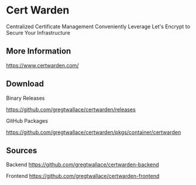 # Cert Warden
Centralized Certificate Management
Conveniently Leverage Let&apos;s Encrypt to Secure Your Infrastructure


## More Information
https://www.certwarden.com/


## Download
Binary Releases

https://github.com/gregtwallace/certwarden/releases

GitHub Packages

https://github.com/gregtwallace/certwarden/pkgs/container/certwarden


## Sources
Backend
https://github.com/gregtwallace/certwarden-backend

Frontend
https://github.com/gregtwallace/certwarden-frontend
